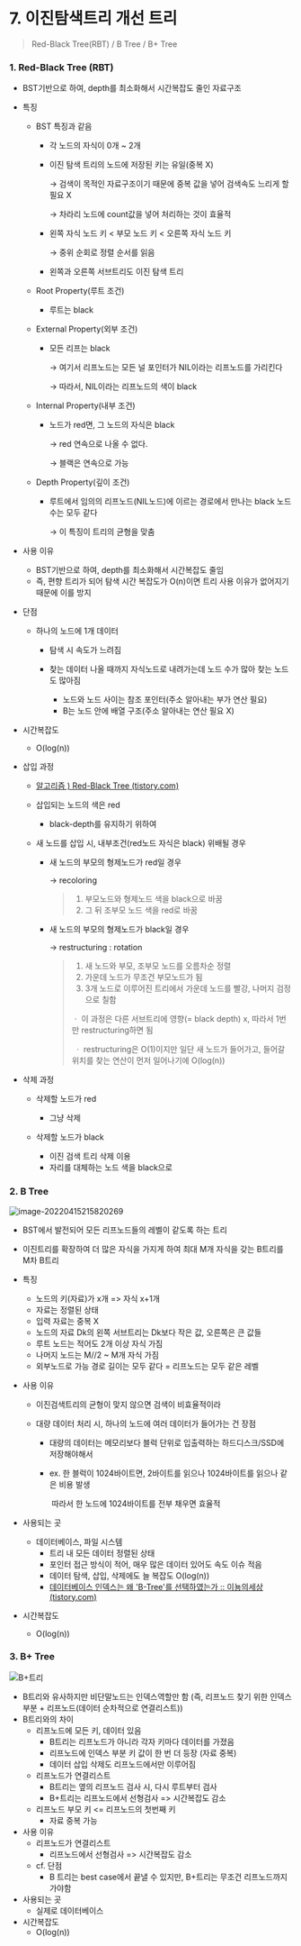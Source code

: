 # 7. 이진탐색트리 개선 트리

> Red-Black Tree(RBT) / B Tree / B+ Tree

### 1. Red-Black Tree (RBT)

* BST기반으로 하여, depth를 최소화해서 시간복잡도 줄인 자료구조

* 특징

  * BST 특징과 같음

    * 각 노드의 자식이 0개 ~ 2개

    * 이진 탐색 트리의 노드에 저장된 키는 유일(중복 X)

      →   검색이 목적인 자료구조이기 때문에 중복 값을 넣어 검색속도 느리게 할 필요 X

      →   차라리 노드에 count값을 넣어 처리하는 것이 효율적

    * 왼쪽 자식 노드 키 < 부모 노드 키 < 오른쪽 자식 노드 키

      →   중위 순회로 정렬 순서를 읽음

    * 왼쪽과 오른쪽 서브트리도 이진 탐색 트리

  * Root Property(루트 조건)

    * 루트는 black

  * External Property(외부 조건)

    * 모든 리프는 black

      →   여기서 리프노드는 모든 널 포인터가 NIL이라는 리프노드를 가리킨다

      →   따라서, NIL이라는 리프노드의 색이 black

  * Internal Property(내부 조건)

    * 노드가 red면, 그 노드의 자식은 black

      →   red 연속으로 나올 수 없다.

      →   블랙은 연속으로 가능

  * Depth Property(깊이 조건)

    * 루트에서 임의의 리프노드(NIL노드)에 이르는 경로에서 만나는 black 노드 수는 모두 같다

      →   이 특징이 트리의 균형을 맞춤

* 사용 이유

  * BST기반으로 하여, depth를 최소화해서 시간복잡도 줄임
  * 즉, 편향 트리가 되어 탐색 시간 복잡도가 O(n)이면 트리 사용 이유가 없어지기 때문에 이를 방지

* 단점


  * 하나의 노드에 1개 데이터

    * 탐색 시 속도가 느려짐
    * 찾는 데이터 나올 때까지 자식노드로 내려가는데 노드 수가 많아 찾는 노드도 많아짐

      * 노드와 노드 사이는 참조 포인터(주소 알아내는 부가 연산 필요)
      * B는 노드 안에 배열 구조(주소 알아내는 연산 필요 X)

* 시간복잡도

  * O(log(n))

* 삽입 과정

  * [알고리즘 ) Red-Black Tree (tistory.com)](https://zeddios.tistory.com/237)

  * 삽입되는 노드의 색은 red

    * black-depth를 유지하기 위하여

  * 새 노드를 삽입 시, 내부조건(red노드 자식은 black) 위배될 경우

    * 새 노드의 부모의 형제노드가 red일 경우

      →   recoloring 

      >1. 부모노드와 형제노드 색을 black으로 바꿈
      >2. 그 뒤 조부모 노드 색을 red로 바꿈

    * 새 노드의 부모의 형제노드가 black일 경우

      →   restructuring : rotation

      >1. 새 노드와 부모, 조부모 노드를 오름차순 정렬
      >2. 가운데 노드가 무조건 부모노드가 됨
      >3. 3개 노드로 이루어진 트리에서 가운데 노드를 빨강, 나머지 검정으로 칠함
      >
      >  ㆍ  이 과정은 다른 서브트리에 영향(= black depth) x, 따라서 1번만 restructuring하면 됨
      >
      >​	ㆍ  restructuring은 O(1)이지만 일단 새 노드가 들어가고, 들어갈 위치를 찾는 연산이 먼저 일어나기에 O(log(n))  


* 삭제 과정

  * 삭제할 노드가 red

    * 그냥 삭제
  * 삭제할 노드가 black

    * 이진 검색 트리 삭제 이용
    * 자리를 대체하는 노드 색을 black으로

  

### 2. B Tree

![image-20220415215820269](https://user-images.githubusercontent.com/70613905/163576595-b749fcc5-1551-4b34-8870-cb33247a9a5f.png)

* BST에서 발전되어 모든 리프노드들의 레벨이 같도록 하는 트리

* 이진트리를 확장하여 더 많은 자식을 가지게 하여 최대 M개 자식을 갖는 B트리를 M차 B트리

* 특징

  * 노드의 키(자료)가 x개 => 자식 x+1개
  * 자료는 정렬된 상태
  * 입력 자료는 중복 X
  * 노드의 자료 Dk의 왼쪽 서브트리는 Dk보다 작은 값, 오른쪽은 큰 값들
  * 루트 노드는 적어도 2개 이상 자식 가짐
  * 나머지 노드는  M//2 ~ M개 자식 가짐
  * 외부노드로 가능 경로 길이는 모두 같다 = 리프노드는 모두 같은 레벨

* 사용 이유

  * 이진검색트리의 균형이 맞지 않으면 검색이 비효율적이라

  * 대량 데이터 처리 시, 하나의 노드에 여러 데이터가 들어가는 건 장점

    * 대량의 데이터는 메모리보다 블럭 단위로 입출력하는 하드디스크/SSD에 저장해야해서

    * ex. 한 블럭이 1024바이트면, 2바이트를 읽으나 1024바이트를 읽으나 같은 비용 발생

      ​	따라서 한 노드에 1024바이트를 전부 채우면 효율적

* 사용되는 곳

  * 데이터베이스, 파일 시스템
    * 트리 내 모든 데이터 정렬된 상태
    * 포인터 접근 방식이 적어, 매우 많은 데이터 있어도 속도 이슈 적음
    * 데이터 탐색, 삽입, 삭제에도 늘 복잡도 O(log(n))
    * [데이터베이스 인덱스는 왜 'B-Tree'를 선택하였는가 :: 이뇽의세상 (tistory.com)](https://helloinyong.tistory.com/296)

* 시간복잡도

  * O(log(n))



### 3. B+ Tree

![B+트리](https://user-images.githubusercontent.com/70613905/163576600-4889c230-47a1-46fe-99e5-46da7c7afe05.JPG)

* B트리와 유사하지만 비단말노드는 인덱스역할만 함 (즉, 리프노드 찾기 위한 인덱스 부분 + 리프노드(데이터 순차적으로 연결리스트))
* B트리와의 차이
  * 리프노드에 모든 키, 데이터 있음
    * B트리는 리프노드가 아니라 각자 키마다 데이터를 가졌음
    * 리프노드에 인덱스 부분 키 값이 한 번 더 등장 (자료 중복)
    * 데이터 삽입 삭제도 리프노드에서만 이루어짐
  * 리프노드가 연결리스트
    * B트리는 옆의 리프노드 검사 시, 다시 루트부터 검사
    * B+트리는 리프노드에서 선형검사 => 시간복잡도 감소
  * 리프노드 부모 키 <=  리프노드의 첫번째 키
    * 자료 중복 가능
* 사용 이유
  * 리프노드가 연결리스트
    * 리프노드에서 선형검사 => 시간복잡도 감소
  * cf. 단점
    * B 트리는 best case에서 끝낼 수 있지만, B+트리는 무조건 리프노드까지 가야함
* 사용되는 곳
  * 실제로 데이터베이스
* 시간복잡도
  * O(log(n))
